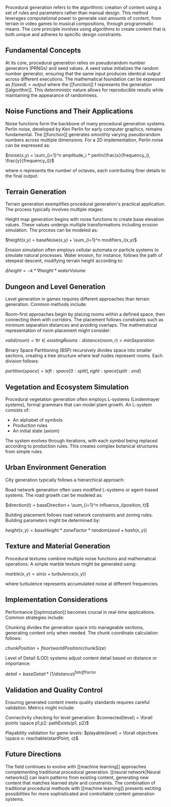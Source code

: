 Procedural generation refers to the algorithmic creation of content using a set of rules and parameters rather than manual design. This method leverages computational power to generate vast amounts of content, from terrain in video games to musical compositions, through programmatic means. The core principle involves using algorithms to create content that is both unique and adheres to specific design constraints.

## Fundamental Concepts

At its core, procedural generation relies on pseudorandom number generators (PRNGs) and seed values. A seed value initializes the random number generator, ensuring that the same input produces identical output across different executions. The mathematical foundation can be expressed as $f(seed) = output$ where the [[function]] f represents the generation [[algorithm]]. This deterministic nature allows for reproducible results while maintaining the appearance of randomness.

## Noise Functions and Their Applications

Noise functions form the backbone of many procedural generation systems. Perlin noise, developed by Ken Perlin for early computer graphics, remains fundamental. The [[function]] generates smoothly varying pseudorandom numbers across multiple dimensions. For a 2D implementation, Perlin noise can be expressed as:

$noise(x,y) = \sum_{i=1}^n amplitude_i * perlin(\frac{x}{frequency_i}, \frac{y}{frequency_i})$

where n represents the number of octaves, each contributing finer details to the final output.

## Terrain Generation

Terrain generation exemplifies procedural generation's practical application. The process typically involves multiple stages:

Height map generation begins with noise functions to create base elevation values. These values undergo multiple transformations including erosion simulation. The process can be modeled as:

$height(x,y) = baseNoise(x,y) + \sum_{i=1}^n modifiers_i(x,y)$

Erosion simulation often employs cellular automata or particle systems to simulate natural processes. Water erosion, for instance, follows the path of steepest descent, modifying terrain height according to:

$\Delta height = -k * \nabla height * waterVolume$

## Dungeon and Level Generation

Level generation in games requires different approaches than terrain generation. Common methods include:

Room-first approaches begin by placing rooms within a defined space, then connecting them with corridors. The placement follows constraints such as minimum separation distances and avoiding overlaps. The mathematical representation of room placement might consider:

$valid(room) = \forall r \in existingRooms: distance(room, r) > minSeparation$

Binary Space Partitioning (BSP) recursively divides space into smaller sections, creating a tree structure where leaf nodes represent rooms. Each division follows:

$partition(space) = {left: space[0:split], right: space[split:end]}$

## Vegetation and Ecosystem Simulation

Procedural vegetation generation often employs L-systems (Lindenmayer systems), formal grammars that can model plant growth. An L-system consists of:

- An alphabet of symbols
- Production rules
- An initial state (axiom)

The system evolves through iterations, with each symbol being replaced according to production rules. This creates complex botanical structures from simple rules.

## Urban Environment Generation

City generation typically follows a hierarchical approach:

Road network generation often uses modified L-systems or agent-based systems. The road growth can be modeled as:

$direction(t) = baseDirection + \sum_{i=1}^n influence_i(position, t)$

Building placement follows road network constraints and zoning rules. Building parameters might be determined by:

$height(x,y) = baseHeight * zoneFactor * random(seed + hash(x,y))$

## Texture and Material Generation

Procedural textures combine multiple noise functions and mathematical operations. A simple marble texture might be generated using:

$marble(x,y) = sin(x + turbulence(x,y))$

where turbulence represents accumulated noise at different frequencies.

## Implementation Considerations

Performance [[optimization]] becomes crucial in real-time applications. Common strategies include:

Chunking divides the generation space into manageable sections, generating content only when needed. The chunk coordinate calculation follows:

$chunkPosition = floor(worldPosition / chunkSize)$

Level of Detail (LOD) systems adjust content detail based on distance or importance:

$detail = baseDetail * (1 / distance)^{falloffFactor}$

## Validation and Quality Control

Ensuring generated content meets quality standards requires careful validation. Metrics might include:

Connectivity checking for level generation: $connected(level) = \forall points \space p1,p2: pathExists(p1, p2)$

Playability validation for game levels: $playable(level) = \forall objectives \space o: reachable(startPoint, o)$

## Future Directions

The field continues to evolve with [[machine learning]] approaches complementing traditional procedural generation. [[neural network|Neural networks]] can learn patterns from existing content, generating new content that matches learned style and constraints. The combination of traditional procedural methods with [[machine learning]] presents exciting possibilities for more sophisticated and controllable content generation systems.